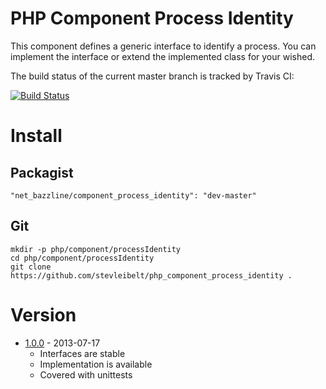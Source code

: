 # PHP Component Process Identity

This component defines a generic interface to identify a process.
You can implement the interface or extend the implemented class for your wished.

The build status of the current master branch is tracked by Travis CI: 

[![Build Status](https://travis-ci.org/stevleibelt/php_component_process_identity.png?branch=master)](http://travis-ci.org/stevleibelt/php_component_process_identity)

# Install

## Packagist

    "net_bazzline/component_process_identity": "dev-master"

## Git

    mkdir -p php/component/processIdentity
    cd php/component/processIdentity
    git clone https://github.com/stevleibelt/php_component_process_identity .

# Version

* [1.0.0](https://github.com/stevleibelt/php_component_process_identity/tree/1.0.0 "release 1.0.0") - 2013-07-17
    * Interfaces are stable
    * Implementation is available
    * Covered with unittests
